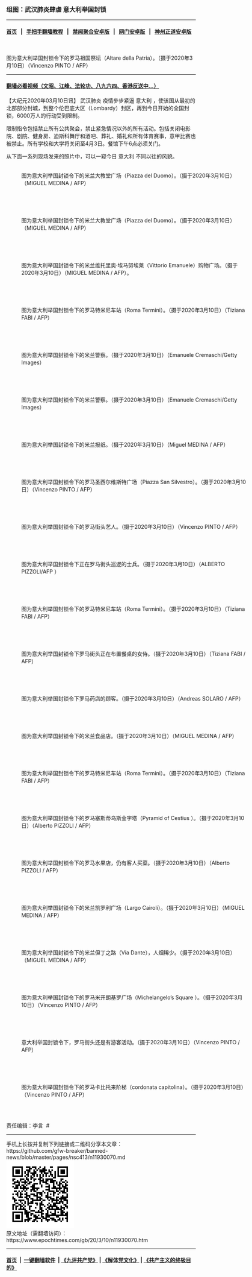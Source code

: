 ### 组图：武汉肺炎肆虐 意大利举国封锁
------------------------

#### [首页](https://github.com/gfw-breaker/banned-news/blob/master/README.md) &nbsp;&nbsp;|&nbsp;&nbsp; [手把手翻墙教程](https://github.com/gfw-breaker/guides/wiki) &nbsp;&nbsp;|&nbsp;&nbsp; [禁闻聚合安卓版](https://github.com/gfw-breaker/bn-android) &nbsp;&nbsp;|&nbsp;&nbsp; [网门安卓版](https://github.com/oGate2/oGate) &nbsp;&nbsp;|&nbsp;&nbsp; [神州正道安卓版](https://github.com/SzzdOgate/update) 



<div><img alt="" class="aligncenter wp-post-image" src="https://i.epochtimes.com/assets/uploads/2020/03/GettyImages-1206329389-600x400.jpg"/>
<div class="red16 caption">
 <p>
  图为意大利举国封锁令下的罗马祖国祭坛（Altare della Patria）。（摄于2020年3月10日）（Vincenzo PINTO / AFP）
 </p>
</div>
</div><hr/>

#### [翻墙必看视频（文昭、江峰、法轮功、八九六四、香港反送中...）](https://github.com/gfw-breaker/banned-news/blob/master/pages/link3.md)

<div><p>
 【大纪元2020年03月10日讯】
 <ok href="https://www.epochtimes.com/gb/tag/%E6%AD%A6%E6%B1%89%E8%82%BA%E7%82%8E.html">
  武汉肺炎
 </ok>
 疫情步步紧逼
 <ok href="https://www.epochtimes.com/gb/tag/%E6%84%8F%E5%A4%A7%E5%88%A9.html">
  意大利
 </ok>
 ，使该国从最初的北部部分封城，到整个伦巴底大区（Lombardy）封区，再到今日开始的全国封锁，6000万人的行动受到限制。
</p>
<p>
 限制指令包括禁止所有公共聚会，禁止紧急情况以外的所有活动。包括关闭电影院、剧院、健身房、迪斯科舞厅和酒吧、葬礼、婚礼和所有体育赛事，意甲比赛也被禁止。所有学校和大学将关闭至4月3日。餐馆下午6点必须关门。
</p>
<p>
 从下面一系列现场发来的照片中，可以一窥今日
 <ok href="https://www.epochtimes.com/gb/tag/%E6%84%8F%E5%A4%A7%E5%88%A9.html">
  意大利
 </ok>
 不同以往的风貌。
</p>
<figure class="wp-caption aligncenter" id="attachment_11930266" style="width: 600px">
 <ok href="http://i.epochtimes.com/assets/uploads/2020/03/GettyImages-1206329371.jpg">
  <img alt="" class="wp-image-11930266 size-large" src="http://i.epochtimes.com/assets/uploads/2020/03/GettyImages-1206329371-600x400.jpg"/>
 </ok>
 <br/><figcaption class="wp-caption-text">
  图为意大利举国封锁令下的米兰大教堂广场（Piazza del Duomo）。（摄于2020年3月10日）（MIGUEL MEDINA / AFP）
 </figcaption><br/>
</figure><br/>
<figure class="wp-caption aligncenter" id="attachment_11930265" style="width: 600px">
 <ok href="http://i.epochtimes.com/assets/uploads/2020/03/GettyImages-1206329355.jpg">
  <img alt="" class="wp-image-11930265 size-large" src="http://i.epochtimes.com/assets/uploads/2020/03/GettyImages-1206329355-600x400.jpg"/>
 </ok>
 <br/><figcaption class="wp-caption-text">
  图为意大利举国封锁令下的米兰大教堂广场（Piazza del Duomo）。（摄于2020年3月10日）（MIGUEL MEDINA / AFP）
 </figcaption><br/>
</figure><br/>
<figure class="wp-caption aligncenter" id="attachment_11930264" style="width: 600px">
 <ok href="http://i.epochtimes.com/assets/uploads/2020/03/GettyImages-1206329014.jpg">
  <img alt="" class="wp-image-11930264 size-large" src="http://i.epochtimes.com/assets/uploads/2020/03/GettyImages-1206329014-600x400.jpg"/>
 </ok>
 <br/><figcaption class="wp-caption-text">
  图为意大利举国封锁令下的米兰维托里奥·埃马努埃莱（Vittorio Emanuele）购物广场。（摄于2020年3月10日）（MIGUEL MEDINA / AFP）。
 </figcaption><br/>
</figure><br/>
<figure class="wp-caption aligncenter" id="attachment_11930281" style="width: 600px">
 <ok href="http://i.epochtimes.com/assets/uploads/2020/03/GettyImages-1206353678.jpg">
  <img alt="" class="wp-image-11930281 size-large" src="http://i.epochtimes.com/assets/uploads/2020/03/GettyImages-1206353678-600x338.jpg"/>
 </ok>
 <br/><figcaption class="wp-caption-text">
  图为意大利举国封锁令下的罗马特米尼车站（Roma Termini）。（摄于2020年3月10日）（Tiziana FABI / AFP）
 </figcaption><br/>
</figure><br/>
<figure class="wp-caption aligncenter" id="attachment_11930305" style="width: 600px">
 <ok href="http://i.epochtimes.com/assets/uploads/2020/03/GettyImages-1211534699.jpg">
  <img alt="" class="wp-image-11930305 size-large" src="http://i.epochtimes.com/assets/uploads/2020/03/GettyImages-1211534699-600x400.jpg"/>
 </ok>
 <br/><figcaption class="wp-caption-text">
  图为意大利举国封锁令下的米兰警察。（摄于2020年3月10日）（Emanuele Cremaschi/Getty Images）
 </figcaption><br/>
</figure><br/>
<figure class="wp-caption aligncenter" id="attachment_11930303" style="width: 600px">
 <ok href="http://i.epochtimes.com/assets/uploads/2020/03/GettyImages-1211534554.jpg">
  <img alt="" class="wp-image-11930303 size-large" src="http://i.epochtimes.com/assets/uploads/2020/03/GettyImages-1211534554-600x400.jpg"/>
 </ok>
 <br/><figcaption class="wp-caption-text">
  图为意大利举国封锁令下的米兰警察。（摄于2020年3月10日）（Emanuele Cremaschi/Getty Images）
 </figcaption><br/>
</figure><br/>
<figure class="wp-caption aligncenter" id="attachment_11930302" style="width: 600px">
 <ok href="http://i.epochtimes.com/assets/uploads/2020/03/GettyImages-1206360299.jpg">
  <img alt="" class="wp-image-11930302 size-large" src="http://i.epochtimes.com/assets/uploads/2020/03/GettyImages-1206360299-600x400.jpg"/>
 </ok>
 <br/><figcaption class="wp-caption-text">
  图为意大利举国封锁令下的米兰报纸。（摄于2020年3月10日）（Miguel MEDINA / AFP）
 </figcaption><br/>
</figure><br/>
<figure class="wp-caption aligncenter" id="attachment_11930301" style="width: 600px">
 <ok href="http://i.epochtimes.com/assets/uploads/2020/03/GettyImages-1206357554.jpg">
  <img alt="" class="wp-image-11930301 size-large" src="http://i.epochtimes.com/assets/uploads/2020/03/GettyImages-1206357554-600x400.jpg"/>
 </ok>
 <br/><figcaption class="wp-caption-text">
  图为意大利举国封锁令下的罗马圣西尔维斯特广场（Piazza San Silvestro）。（摄于2020年3月10日）（Vincenzo PINTO / AFP）
 </figcaption><br/>
</figure><br/>
<figure class="wp-caption aligncenter" id="attachment_11930299" style="width: 600px">
 <ok href="http://i.epochtimes.com/assets/uploads/2020/03/GettyImages-1206357446.jpg">
  <img alt="" class="wp-image-11930299 size-large" src="http://i.epochtimes.com/assets/uploads/2020/03/GettyImages-1206357446-600x400.jpg"/>
 </ok>
 <br/><figcaption class="wp-caption-text">
  图为意大利举国封锁令下的罗马街头艺人。（摄于2020年3月10日）（Vincenzo PINTO / AFP）
 </figcaption><br/>
</figure><br/>
<figure class="wp-caption aligncenter" id="attachment_11930294" style="width: 600px">
 <ok href="http://i.epochtimes.com/assets/uploads/2020/03/GettyImages-1206357389.jpg">
  <img alt="" class="wp-image-11930294 size-large" src="http://i.epochtimes.com/assets/uploads/2020/03/GettyImages-1206357389-600x400.jpg"/>
 </ok>
 <br/><figcaption class="wp-caption-text">
  图为意大利举国封锁令下正在罗马街头巡逻的士兵。（摄于2020年3月10日）（ALBERTO PIZZOLI/AFP ）
 </figcaption><br/>
</figure><br/>
<figure class="wp-caption aligncenter" id="attachment_11930293" style="width: 600px">
 <ok href="http://i.epochtimes.com/assets/uploads/2020/03/GettyImages-1206357134.jpg">
  <img alt="" class="wp-image-11930293 size-large" src="http://i.epochtimes.com/assets/uploads/2020/03/GettyImages-1206357134-600x338.jpg"/>
 </ok>
 <br/><figcaption class="wp-caption-text">
  图为意大利举国封锁令下的罗马特米尼车站（Roma Termini）。（摄于2020年3月10日）（Tiziana FABI / AFP）
 </figcaption><br/>
</figure><br/>
<figure class="wp-caption aligncenter" id="attachment_11930292" style="width: 600px">
 <ok href="http://i.epochtimes.com/assets/uploads/2020/03/GettyImages-1206357070.jpg">
  <img alt="" class="wp-image-11930292 size-large" src="http://i.epochtimes.com/assets/uploads/2020/03/GettyImages-1206357070-600x400.jpg"/>
 </ok>
 <br/><figcaption class="wp-caption-text">
  图为意大利举国封锁令下罗马街头正在布置餐桌的女侍。（摄于2020年3月10日）（Tiziana FABI / AFP）
 </figcaption><br/>
</figure><br/>
<figure class="wp-caption aligncenter" id="attachment_11930290" style="width: 600px">
 <ok href="http://i.epochtimes.com/assets/uploads/2020/03/GettyImages-1206356974.jpg">
  <img alt="" class="wp-image-11930290 size-large" src="http://i.epochtimes.com/assets/uploads/2020/03/GettyImages-1206356974-600x384.jpg"/>
 </ok>
 <br/><figcaption class="wp-caption-text">
  图为意大利举国封锁令下罗马药店的顾客。（摄于2020年3月10日）（Andreas SOLARO / AFP）
 </figcaption><br/>
</figure><br/>
<figure class="wp-caption aligncenter" id="attachment_11930286" style="width: 600px">
 <ok href="http://i.epochtimes.com/assets/uploads/2020/03/GettyImages-1206356802.jpg">
  <img alt="" class="wp-image-11930286 size-large" src="http://i.epochtimes.com/assets/uploads/2020/03/GettyImages-1206356802-600x379.jpg"/>
 </ok>
 <br/><figcaption class="wp-caption-text">
  图为意大利举国封锁令下的米兰食品店。（摄于2020年3月10日）（MIGUEL MEDINA / AFP）
 </figcaption><br/>
</figure><br/>
<figure class="wp-caption aligncenter" id="attachment_11930283" style="width: 600px">
 <ok href="http://i.epochtimes.com/assets/uploads/2020/03/GettyImages-1206353860.jpg">
  <img alt="" class="wp-image-11930283 size-large" src="http://i.epochtimes.com/assets/uploads/2020/03/GettyImages-1206353860-600x395.jpg"/>
 </ok>
 <br/><figcaption class="wp-caption-text">
  图为意大利举国封锁令下的罗马特米尼车站（Roma Termini）。（摄于2020年3月10日）（Tiziana FABI / AFP）
 </figcaption><br/>
</figure><br/>
<figure class="wp-caption aligncenter" id="attachment_11930282" style="width: 600px">
 <ok href="http://i.epochtimes.com/assets/uploads/2020/03/GettyImages-1206353821.jpg">
  <img alt="" class="wp-image-11930282 size-large" src="http://i.epochtimes.com/assets/uploads/2020/03/GettyImages-1206353821-600x400.jpg"/>
 </ok>
 <br/><figcaption class="wp-caption-text">
  图为意大利举国封锁令下的罗马塞斯蒂乌斯金字塔（Pyramid of Cestius ）。（摄于2020年3月10日）（Alberto PIZZOLI / AFP）
 </figcaption><br/>
</figure><br/>
<figure class="wp-caption aligncenter" id="attachment_11930280" style="width: 600px">
 <ok href="http://i.epochtimes.com/assets/uploads/2020/03/GettyImages-1206351755.jpg">
  <img alt="" class="wp-image-11930280 size-large" src="http://i.epochtimes.com/assets/uploads/2020/03/GettyImages-1206351755-600x400.jpg"/>
 </ok>
 <br/><figcaption class="wp-caption-text">
  图为意大利举国封锁令下的罗马水果店，仍有客人买菜。（摄于2020年3月10日）（Alberto PIZZOLI / AFP）
 </figcaption><br/>
</figure><br/>
<figure class="wp-caption aligncenter" id="attachment_11930277" style="width: 600px">
 <ok href="http://i.epochtimes.com/assets/uploads/2020/03/GettyImages-1206349277.jpg">
  <img alt="" class="wp-image-11930277 size-large" src="http://i.epochtimes.com/assets/uploads/2020/03/GettyImages-1206349277-600x400.jpg"/>
 </ok>
 <br/><figcaption class="wp-caption-text">
  图为意大利举国封锁令下的米兰凯罗利广场（Largo Cairoli）。（摄于2020年3月10日）（MIGUEL MEDINA / AFP）
 </figcaption><br/>
</figure><br/>
<figure class="wp-caption aligncenter" id="attachment_11930276" style="width: 600px">
 <ok href="http://i.epochtimes.com/assets/uploads/2020/03/GettyImages-1206349257.jpg">
  <img alt="" class="wp-image-11930276 size-large" src="http://i.epochtimes.com/assets/uploads/2020/03/GettyImages-1206349257-600x400.jpg"/>
 </ok>
 <br/><figcaption class="wp-caption-text">
  图为意大利举国封锁令下的米兰但丁之路（Via Dante），人烟稀少。（摄于2020年3月10日）（MIGUEL MEDINA / AFP）
 </figcaption><br/>
</figure><br/>
<figure class="wp-caption aligncenter" id="attachment_11930272" style="width: 600px">
 <ok href="http://i.epochtimes.com/assets/uploads/2020/03/GettyImages-1206329504.jpg">
  <img alt="" class="wp-image-11930272 size-large" src="http://i.epochtimes.com/assets/uploads/2020/03/GettyImages-1206329504-600x400.jpg"/>
 </ok>
 <br/><figcaption class="wp-caption-text">
  图为意大利举国封锁令下的罗马米开朗基罗广场（Michelangelo’s Square ）。（摄于2020年3月10日）（Vincenzo PINTO / AFP）
 </figcaption><br/>
</figure><br/>
<figure class="wp-caption aligncenter" id="attachment_11930271" style="width: 600px">
 <ok href="http://i.epochtimes.com/assets/uploads/2020/03/GettyImages-1206329466.jpg">
  <img alt="" class="wp-image-11930271 size-large" src="http://i.epochtimes.com/assets/uploads/2020/03/GettyImages-1206329466-600x400.jpg"/>
 </ok>
 <br/><figcaption class="wp-caption-text">
  意大利举国封锁令下，罗马街头还是有游客活动。（摄于2020年3月10日）（Vincenzo PINTO / AFP）
 </figcaption><br/>
</figure><br/>
<figure class="wp-caption aligncenter" id="attachment_11930268" style="width: 600px">
 <ok href="http://i.epochtimes.com/assets/uploads/2020/03/GettyImages-1206329431.jpg">
  <img alt="" class="wp-image-11930268 size-large" src="http://i.epochtimes.com/assets/uploads/2020/03/GettyImages-1206329431-600x400.jpg"/>
 </ok>
 <br/><figcaption class="wp-caption-text">
  图为意大利举国封锁令下的罗马卡比托来阶梯（cordonata capitolina）。（摄于2020年3月10日）（Vincenzo PINTO / AFP）
 </figcaption><br/>
</figure><br/>
<p>
 责任编辑：李言  #
</p>
</div>
<hr/>
手机上长按并复制下列链接或二维码分享本文章：<br/>
https://github.com/gfw-breaker/banned-news/blob/master/pages/nsc413/n11930070.md <br/>
<a href='https://github.com/gfw-breaker/banned-news/blob/master/pages/nsc413/n11930070.md'><img src='https://github.com/gfw-breaker/banned-news/blob/master/pages/nsc413/n11930070.md.png'/></a> <br/>
原文地址（需翻墙访问）：https://www.epochtimes.com/gb/20/3/10/n11930070.htm


------------------------
#### [首页](https://github.com/gfw-breaker/banned-news/blob/master/README.md) &nbsp;|&nbsp; [一键翻墙软件](https://github.com/gfw-breaker/nogfw/blob/master/README.md) &nbsp;| [《九评共产党》](https://github.com/gfw-breaker/9ping.md/blob/master/README.md#九评之一评共产党是什么) | [《解体党文化》](https://github.com/gfw-breaker/jtdwh.md/blob/master/README.md) | [《共产主义的终极目的》](https://github.com/gfw-breaker/gczydzjmd.md/blob/master/README.md)


<img src='http://gfw-breaker.win/banned-news/pages/nsc413/n11930070.md' width='0px' height='0px'/>